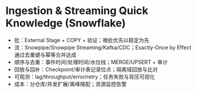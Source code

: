 # Ingestion & Streaming Quick Knowledge (Snowflake)

- 批：External Stage + COPY + 验证；微批优先以稳定为先
- 流：Snowpipe/Snowpipe Streaming/Kafka/CDC；Exactly-Once by Effect 通过去重键与幂等合并达成
- 顺序与去重：事件时间/处理时间/水位线；MERGE/UPSERT + 审计
- 回放与回补：Checkpoint/审计表记录位点；隔离域回放与比对
- 可观测：lag/throughput/error/retry；任务失败与背压可视化
- 成本：分仓库/并发扩展/离峰降配；资源监控告警
